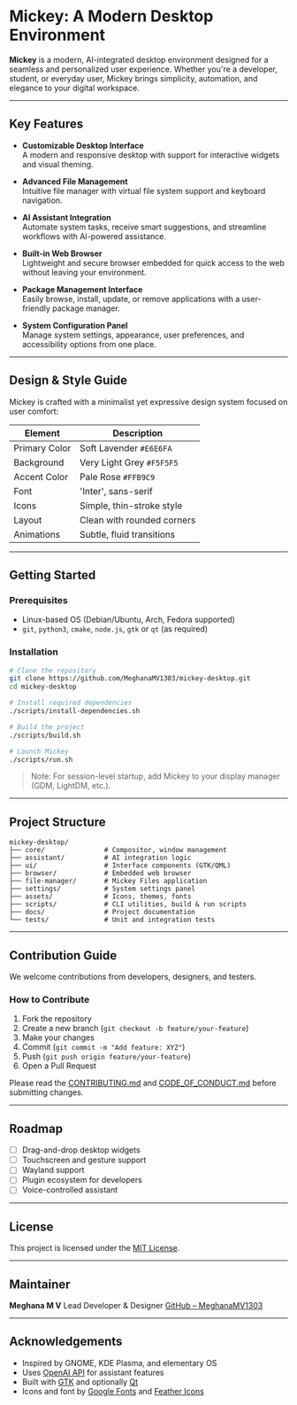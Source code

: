 
# Mickey: A Modern Desktop Environment

**Mickey** is a modern, AI-integrated desktop environment designed for a seamless and personalized user experience. Whether you're a developer, student, or everyday user, Mickey brings simplicity, automation, and elegance to your digital workspace.

---

## Key Features

- **Customizable Desktop Interface**  
  A modern and responsive desktop with support for interactive widgets and visual theming.

- **Advanced File Management**  
  Intuitive file manager with virtual file system support and keyboard navigation.

- **AI Assistant Integration**  
  Automate system tasks, receive smart suggestions, and streamline workflows with AI-powered assistance.

- **Built-in Web Browser**  
  Lightweight and secure browser embedded for quick access to the web without leaving your environment.

- **Package Management Interface**  
  Easily browse, install, update, or remove applications with a user-friendly package manager.

- **System Configuration Panel**  
  Manage system settings, appearance, user preferences, and accessibility options from one place.

---

## Design & Style Guide

Mickey is crafted with a minimalist yet expressive design system focused on user comfort:

| Element         | Description                      |
|-----------------|----------------------------------|
| Primary Color   | Soft Lavender `#E6E6FA`          |
| Background      | Very Light Grey `#F5F5F5`        |
| Accent Color    | Pale Rose `#FFB9C9`              |
| Font            | 'Inter', sans-serif              |
| Icons           | Simple, thin-stroke style        |
| Layout          | Clean with rounded corners       |
| Animations      | Subtle, fluid transitions        |

---

## Getting Started

### Prerequisites

- Linux-based OS (Debian/Ubuntu, Arch, Fedora supported)
- `git`, `python3`, `cmake`, `node.js`, `gtk` or `qt` (as required)

### Installation

```bash
# Clone the repository
git clone https://github.com/MeghanaMV1303/mickey-desktop.git
cd mickey-desktop

# Install required dependencies
./scripts/install-dependencies.sh

# Build the project
./scripts/build.sh

# Launch Mickey
./scripts/run.sh
````

> Note: For session-level startup, add Mickey to your display manager (GDM, LightDM, etc.).

---

## Project Structure

```
mickey-desktop/
├── core/               # Compositor, window management
├── assistant/          # AI integration logic
├── ui/                 # Interface components (GTK/QML)
├── browser/            # Embedded web browser
├── file-manager/       # Mickey Files application
├── settings/           # System settings panel
├── assets/             # Icons, themes, fonts
├── scripts/            # CLI utilities, build & run scripts
├── docs/               # Project documentation
└── tests/              # Unit and integration tests
```

---

## Contribution Guide

We welcome contributions from developers, designers, and testers.

### How to Contribute

1. Fork the repository
2. Create a new branch (`git checkout -b feature/your-feature`)
3. Make your changes
4. Commit (`git commit -m "Add feature: XYZ"`)
5. Push (`git push origin feature/your-feature`)
6. Open a Pull Request

Please read the [CONTRIBUTING.md](./CONTRIBUTING.md) and [CODE\_OF\_CONDUCT.md](./CODE_OF_CONDUCT.md) before submitting changes.

---

## Roadmap

* [ ] Drag-and-drop desktop widgets
* [ ] Touchscreen and gesture support
* [ ] Wayland support
* [ ] Plugin ecosystem for developers
* [ ] Voice-controlled assistant

---

## License

This project is licensed under the [MIT License](./LICENSE).

---

## Maintainer

**Meghana M V**
Lead Developer & Designer
[GitHub – MeghanaMV1303](https://github.com/MeghanaMV1303)

---

## Acknowledgements

* Inspired by GNOME, KDE Plasma, and elementary OS
* Uses [OpenAI API](https://openai.com/) for assistant features
* Built with [GTK](https://www.gtk.org/) and optionally [Qt](https://www.qt.io/)
* Icons and font by [Google Fonts](https://fonts.google.com/specimen/Inter) and [Feather Icons](https://feathericons.com)
